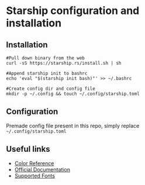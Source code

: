 # Starship configuration and installation

## Installation
    #Pull down binary from the web
    curl -sS https://starship.rs/install.sh | sh
    
    #Append starship init to bashrc
    echo 'eval "$(starship init bash)"' >> ~/.bashrc
    
    #Create config dir and config file
    mkdir -p ~/.config && touch ~/.config/starship.toml


## Configuration
Premade config file present in this repo, simply replace `~/.config/starship.toml`

## Useful links
- [Color Reference](https://www.w3schools.com/colors/colors_hexadecimal.asp)
- [Official Documentation](https://starship.rs/config/#prompt)
- [Supported Fonts](https://www.nerdfonts.com/font-downloads)
